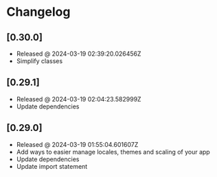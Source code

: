 # Changelog

## [0.30.0]

- Released @ 2024-03-19 02:39:20.026456Z
- Simplify classes

## [0.29.1]

- Released @ 2024-03-19 02:04:23.582999Z
- Update dependencies

## [0.29.0]

- Released @ 2024-03-19 01:55:04.601607Z
- Add ways to easier manage locales, themes and scaling of your app
- Update dependencies
- Update import statement
